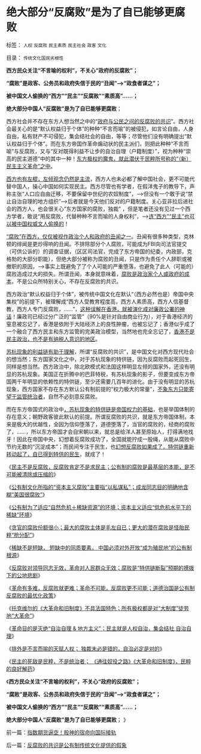 # 绝大部分“反腐败”是为了自已能够更腐败

标签： `人权` `反腐败` `民主素质` `民主社会` `政客` `文化` 

目录： `传统文化国民劣根性`

**西方民众关注“不言喻的权利”，不关心“政府的反腐败”；**

**“腐败”是政客、公务员和政府失信于民的“丑闻”——>“政食者谋之”；**

**被中国文人偷换的“西方”“民主”“反腐败”“素质高”……；**

**绝大部分中国人“反腐败”是为了自已能够更腐败**；

西方社会并不存在东方人想当然之中的“[政府与公民之间的反腐败的共识](../../../2013/1/27/成龙同志指责美国社会“以私谋私”“最腐败”.md)”。西方社会最关心的是“默认权益归于个体”的种种“不言而喻”的被侵犯，如言论自由，人身自由，私有财产不可侵犯，集会结社会的自由，等等；尽管他们没有明确提出“默认权益归于个体”。而在东方帝国作革命煽动状的民主派们，则把此种种“不言而喻”与反腐败，又与“反对既得利益不让步的自治自理（户籍制度）”，视为种种“崇高的民主道德”中的其中一种！[东方极权的魔鬼，就此潜伏于民粹所号称的“（新）民主主义革命”之中](../../../2013/1/30/反腐败对上级无效，革命对群众无效.md)。

[西方也有左棍，左倾观念仍然是主流](../../../2012/5/31/计划经济从来不是大锅饭.md)，西方人也未必都了解中国社会，更不可能代替中国人，操心中国如何实现民主。西方尽管也有学者，在假洋鬼子的教导下，声称主张“人口应自由迁移，不要保留中世纪的农奴制度”，——>但没有一个敢于说“禁止自治自理的地方组织”——>后者就是今天他们反对的户籍制度。关心亚非拉后进社会的西方人，也会很关心“东方国家的腐败，独裁”
，但是笔者还没有见过一个西方学者，敢说“用反腐败，代替种种不言而喻的人身权利”，——>[连“西方”“民主”也可以被中国权威文人偷换的](../../../2009/9/5/参考西方成功的经验不要偷换人权概念.md)！

[“腐败”在西方，仅仅被视作政治个人和政府的丑闻之一](../../../2009/12/6/公务员，即公共服务从业员.md)。丑闻有很多种类型，克林顿的绯闻是更炒得响的丑闻。不排除部分个人腐败，可能成为FBI向司法官提交（可供公诉的）的调查证据，（区区司法官，完成了东方帝国的纪委，内政部，克格勃的大部分职能），但绝大部分被称为腐败的丑闻，只是作为责任个人辞职或被撤职的原因，——>事实上既避免了了个人可能的严重堕落，也避免了此人（可能的）腐败造成过大的损失。所谓丑闻，本身就意味着，[腐败是政治家个人或政府的成本](../../../2010/2/26/行政是社会的成本，而腐败是行政的成本.md)，不是公众所特别关心，不存在反腐败的共识。

西方政治“默认权益归于个体”，被传统中国文化在默认“（西方必然也是）帝国中央集权”的前提下，被理解成“西方人受教育程度高，西方人素质高，西方人信基督教，西方人专门反腐败，……”，[这种误解在香港，就被演化成对廉政公署的神话](../../../2012/1/29/英印殖民地开明政治损害了买办特权集团利益.md)！廉政司已经过分广泛的“监管”（90%是针对自由商业行为），对于香港经济的窒息被忘记了，香港是依附于大陆经济上的良性肿瘤，也被忘记了；香港似乎成了一个融合了西方民主和东方监管的完美政治模型，当然地也完全忘记了，[香港不是民主政治，也不是有纳税人意识的地区](../../../2009/7/7/客观看待海外人士看待中国不民主的观点.md)。

[苏杭现象的利益链有助于理解](../../../2013/1/25/苏杭现象是“爱民”“向弱者倾斜”的必然结果.md)，所谓“反腐败的共识”，是中国文化对西方现代社会的想当然；东方国家文化之中，对于苏杭现象的特供链，因为反腐败而起死回生，同样是想当然。西方政治中，除北欧模式和法国这样明显左倾的国家外，还没有明显的苏杭现象。美国正在折腾中的巴菲特税，有苏杭现象的影子，但要变成东方帝国两千年明显的依赖性的特供链，至少还需要几百年的进化。由于没有明显的苏杭现象，西方国家不存在东方默认公有制前提的“权力极大的常量”，[不象东方只能寄望于监管统治者](../../../2013/1/3/监管的社会和联邦的社会.md)，自然不必刻意反腐败。

而在东方帝国式的政治中[，苏杭现象的特供链是帝国权力的基础](../../../2009/8/6/一些可怜人有其可憎之处.md)，也是举国体制的存在意义；朝野政客彼此默认的前提。所谓反腐败的共识，就是东方帝国体制，本来是极大的优越性，全因为信仰堕落了，道德堕落了，当官的腐败的，经商的腐败了，……，所以东方帝国才会自宋朝以来，就总是给洋人甚至原始人，打得满地找牙！因此在帝国中央，幻想着反腐败成功了，全国就能拧成一股绳，从能从腐败中节约无数的“沉淀成本”；而民间专注于民生，也[幻想反腐败如果成了，特供链重新转动起了，自已得到特供的民生](../../../2013/1/27/未确定默认权益归于个体，无法判定what&nbsp;is腐败.md)，就成了！

《[民主不是反腐败，反腐败肯定不是求民主；公有制的腐败是最基层的本能，是不可能被清除或压缩的](../../../2013/1/27/未确定默认权益归于个体，无法判定what&nbsp;is腐败.md)》

《[公有制文化所指的“资本主义腐败”主要指“以私谋私”；成龙同志目的明确地含糊“美国很腐败”](../../../2013/1/27/成龙同志指责美国社会“以私谋私”“最腐败”.md)》

《[公有制为了适应“自然危机＋稀缺资源”的环境；资本主义适应“低危机水平下的稀缺”环境](../../../2013/1/27/公有制和资本主义的各自适应的环境及其合理性.md)》

《[贪官的腐败份额很小；最大的腐败主体是毛左自已；更大的潜在腐败是怪胎民粹“抢分配”](../../../2013/1/30/贪官的腐败份额很小，腐败主体不是贪官，潜在的腐败不是官；.md)》

《[稀缺不是短缺， 短缺中的同质要素， 中国必须对外开放“成为殖民地”的公有制根源](../../../2013/1/30/中国近八百年的经济和人口的增长及落后的根源.md)》

《[反腐败对领导同志无效，革命对人民群众无效；腐败是“特供链断裂”预期的撩拨下的公地悲剧](../../../2013/1/30/反腐败对上级无效，革命对群众无效.md)》

《[革命有多难，反腐败就更难；革命不可能，反腐败更不可能；道德治国是公有制反腐败的最优化政策](../../../2013/1/31/革命有多难，反腐败就更难；.md)》

《[托克维尔的《大革命和旧制度》不具法国特色；所有极权都是对“大制度”徒劳地“大革命”](../../../2013/1/31/托克维尔的《大革命和旧制度》不具法国特色；.md)》

《[革命目的是灭绝“自治自理 &
地方主义”；民主就是人权自治，集会结社,自治自理](../../../2013/2/1/不排外不叫人权，不排外不叫自治；不叫私有财产.md)》

《[排外是不言而喻的天赋人权； 独裁未必是错的，自治必定是对的](../../../2013/2/1/排外是不言而喻的天赋人权，自治必定是对的.md)》

《[民主的死敌是民粹，不是统治者；
《通往奴役之路》《大革命和旧制度》，民粹的良好解药](../../../2013/2/1/民主的死敌是民粹，不是统治者.md)》

《**西方民众关注“不言喻的权利”，不关心“政府的反腐败”；**

**“腐败”是政客、公务员和政府失信于民的“丑闻”——>“政食者谋之”；**

**被中国文人偷换的“西方”“民主”“反腐败”“素质高”……；**

**绝大部分中国人“反腐败”是为了自已能够更腐败**； 》

前一篇：[指数期货逼空！股神的宿命向国际接轨](../../../2013/2/1/指数期货逼空！股神的宿命向国际接轨.md)

后一篇：[反腐败的共识是公有制传统文化提供的假象](../../../2013/2/2/反腐败的共识是公有制传统文化提供的假象.md)